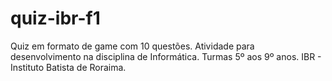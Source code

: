 # quiz-ibr-f1
Quiz em formato de game com 10 questões. Atividade para desenvolvimento na disciplina de Informática. Turmas 5º aos 9º anos. IBR - Instituto Batista de Roraima.
